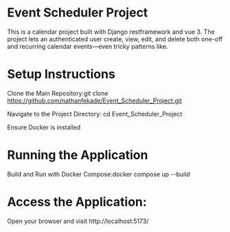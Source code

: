 # Event Scheduler Project

This is a calendar project built with Django restframework and vue 3. The project lets an authenticated user create, view, edit, and delete both one-off and recurring calendar events—even tricky patterns like.

# Setup Instructions

Clone the Main Repository:git clone https://github.com/nathanfekade/Event_Scheduler_Project.git


Navigate to the Project Directory: cd Event_Scheduler_Project


Ensure Docker is installed



# Running the Application

Build and Run with Docker Compose:docker compose up --build


# Access the Application:
Open your browser and visit http://localhost:5173/

